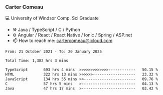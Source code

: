 ### Carter Comeau

💻 University of Windsor Comp. Sci Graduate

- ⚒️ Java / TypeScript / C / Python
- ⚙️ Angular / React / React Native / Ionic / Spring / ASP.net
- 📫 How to reach me: cartercomeau@icloud.com

<!--START_SECTION:waka-->

```txt
From: 21 October 2021 - To: 20 January 2025

Total Time: 1,382 hrs 3 mins

TypeScript       693 hrs 4 mins  >>>>>>>>>>>>>------------   50.15 %
HTML             322 hrs 13 mins >>>>>>-------------------   23.32 %
JavaScript       134 hrs 55 mins >>-----------------------   09.76 %
C                57 hrs 5 mins   >------------------------   04.13 %
Java             47 hrs 17 mins  >------------------------   03.42 %
```

<!--END_SECTION:waka-->
